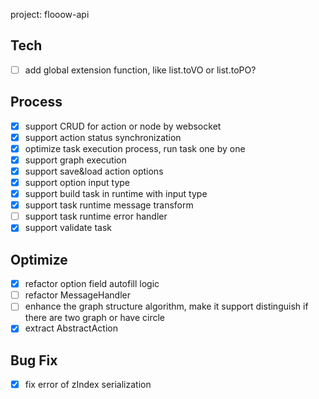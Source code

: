 project: flooow-api


## Tech
- [ ] add global extension function, like list.toVO or list.toPO?

## Process

- [X] support CRUD for action or node by websocket
- [X] support action status synchronization
- [X] optimize task execution process, run task one by one
- [X] support graph execution
- [X] support save&load action options
- [X] support option input type
- [X] support build task in runtime with input type
- [X] support task runtime message transform
- [ ] support task runtime error handler
- [X] support validate task

## Optimize
- [X] refactor option field autofill logic
- [ ] refactor MessageHandler
- [ ] enhance the graph structure algorithm, make it support distinguish if there are two graph or have circle
- [X] extract AbstractAction

## Bug Fix

- [X] fix error of zIndex serialization
